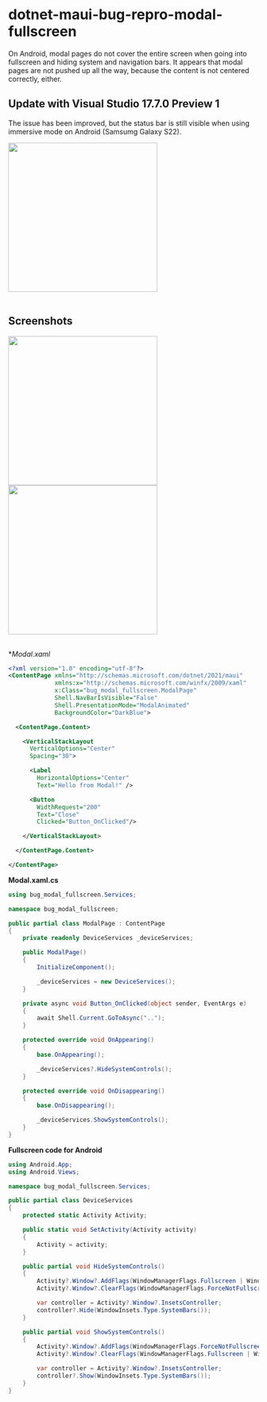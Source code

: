# dotnet-maui-bug-repro-modal-fullscreen

On Android, modal pages do not cover the entire screen when going into fullscreen and hiding system and navigation bars.
It appears that modal pages are not pushed up all the way, because the content is not centered correctly, either.

## Update with Visual Studio 17.7.0 Preview 1

The issue has been improved, but the status bar is still visible when using immersive mode on Android (Samsumg Galaxy S22).

<div>
  <img align="top" src="modal_17.7.0.jpg" width="300"/>
</div>
</br>

## Screenshots

<div>
  <img align="top" src="mainpage.jpg" width="300"/>
  <img align="top" src="modal.jpg" width="300"/>
</div>
</br>

**Modal.xaml*

```xml
<?xml version="1.0" encoding="utf-8"?>
<ContentPage xmlns="http://schemas.microsoft.com/dotnet/2021/maui"
             xmlns:x="http://schemas.microsoft.com/winfx/2009/xaml"
             x:Class="bug_modal_fullscreen.ModalPage"
             Shell.NavBarIsVisible="False"
             Shell.PresentationMode="ModalAnimated"
             BackgroundColor="DarkBlue">

  <ContentPage.Content>

    <VerticalStackLayout
      VerticalOptions="Center"
      Spacing="30">

      <Label
        HorizontalOptions="Center"
        Text="Hello from Modal!" />

      <Button
        WidthRequest="200"
        Text="Close"
        Clicked="Button_OnClicked"/>

    </VerticalStackLayout>

  </ContentPage.Content>

</ContentPage>
```

**Modal.xaml.cs**

```c#
using bug_modal_fullscreen.Services;

namespace bug_modal_fullscreen;

public partial class ModalPage : ContentPage
{
    private readonly DeviceServices _deviceServices;

    public ModalPage()
    {
        InitializeComponent();

        _deviceServices = new DeviceServices();
    }

    private async void Button_OnClicked(object sender, EventArgs e)
    {
        await Shell.Current.GoToAsync("..");
    }

    protected override void OnAppearing()
    {
        base.OnAppearing();

        _deviceServices?.HideSystemControls();
    }

    protected override void OnDisappearing()
    {
        base.OnDisappearing();

        _deviceServices.ShowSystemControls();
    }
}
```

**Fullscreen code for Android**

```c#
using Android.App;
using Android.Views;

namespace bug_modal_fullscreen.Services;

public partial class DeviceServices
{
    protected static Activity Activity;

    public static void SetActivity(Activity activity)
    {
        Activity = activity;
    }

    public partial void HideSystemControls()
    {
        Activity?.Window?.AddFlags(WindowManagerFlags.Fullscreen | WindowManagerFlags.LayoutInScreen);
        Activity?.Window?.ClearFlags(WindowManagerFlags.ForceNotFullscreen);

        var controller = Activity?.Window?.InsetsController;
        controller?.Hide(WindowInsets.Type.SystemBars());
    }

    public partial void ShowSystemControls()
    {
        Activity?.Window?.AddFlags(WindowManagerFlags.ForceNotFullscreen);
        Activity?.Window?.ClearFlags(WindowManagerFlags.Fullscreen | WindowManagerFlags.LayoutInScreen);

        var controller = Activity?.Window?.InsetsController;
        controller?.Show(WindowInsets.Type.SystemBars());
    }
}
```
